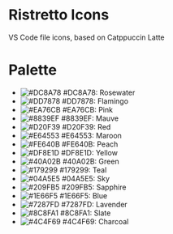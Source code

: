 # Ristretto Icons

<!-- ![logo](./assets/logo.png) -->

VS Code file icons, based on Catppuccin Latte

# Palette

* ![#DC8A78](https://placehold.co/16/DC8A78/DC8A78.png) #DC8A78: Rosewater
* ![#DD7878](https://placehold.co/16/DD7878/DD7878.png) #DD7878: Flamingo
* ![#EA76CB](https://placehold.co/16/EA76CB/EA76CB.png) #EA76CB: Pink
* ![#8839EF](https://placehold.co/16/8839EF/8839EF.png) #8839EF: Mauve
* ![#D20F39](https://placehold.co/16/D20F39/D20F39.png) #D20F39: Red
* ![#E64553](https://placehold.co/16/E64553/E64553.png) #E64553: Maroon
* ![#FE640B](https://placehold.co/16/FE640B/FE640B.png) #FE640B: Peach
* ![#DF8E1D](https://placehold.co/16/DF8E1D/DF8E1D.png) #DF8E1D: Yellow
* ![#40A02B](https://placehold.co/16/40A02B/40A02B.png) #40A02B: Green
* ![#179299](https://placehold.co/16/179299/179299.png) #179299: Teal
* ![#04A5E5](https://placehold.co/16/04A5E5/04A5E5.png) #04A5E5: Sky
* ![#209FB5](https://placehold.co/16/209FB5/209FB5.png) #209FB5: Sapphire
* ![#1E66F5](https://placehold.co/16/1E66F5/1E66F5.png) #1E66F5: Blue
* ![#7287FD](https://placehold.co/16/7287FD/7287FD.png) #7287FD: Lavender
* ![#8C8FA1](https://placehold.co/16/8C8FA1/8C8FA1.png) #8C8FA1: Slate
* ![#4C4F69](https://placehold.co/16/4C4F69/4C4F69.png) #4C4F69: Charcoal
<!--
* ![#5C5F77](https://placehold.co/16/5C5F77/5C5F77.png) #5C5F77: Subtext 1
* ![#6C6F85](https://placehold.co/16/6C6F85/6C6F85.png) #6C6F85: Subtext 0
* ![#9CA0B0](https://placehold.co/16/9CA0B0/9CA0B0.png) #9CA0B0: Overlay 0
* ![#7C7F93](https://placehold.co/16/7C7F93/7C7F93.png) #7C7F93: Overlay 2
* ![#CCD0DA](https://placehold.co/16/CCD0DA/CCD0DA.png) #CCD0DA: Surface 0
* ![#BCC0CC](https://placehold.co/16/BCC0CC/BCC0CC.png) #BCC0CC: Surface 1
* ![#ACB0BE](https://placehold.co/16/ACB0BE/ACB0BE.png) #ACB0BE: Surface 2
* ![#EFF1F5](https://placehold.co/16/EFF1F5/EFF1F5.png) #EFF1F5: Base
* ![#E6E9EF](https://placehold.co/16/E6E9EF/E6E9EF.png) #E6E9EF: Mantle
* ![#DCE0E8](https://placehold.co/16/DCE0E8/DCE0E8.png) #DCE0E8: Crust
foler_storybook

folder_docker?
docker-ignore?
-->

<!-- # Currently available icons (deprecated)

![sample](./assets/sample.png)

![sample_folder](./assets/sample_folder.png) -->
